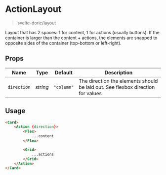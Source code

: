 # ActionLayout
> svelte-doric/layout

Layout that has 2 spaces: 1 for content, 1 for actions (usually buttons).
If the container is larger than the content + actions, the elements are snapped
to opposite sides of the container (top-bottom or left-right).

## Props
| Name | Type | Default | Description |
| --- | --- | --- | --- |
| `direction` | _string_ | `"column"` | The direction the elements should be laid out. See flexbox direction for values

## Usage
```html
<Card>
    <Action {direction}>
        <Flex>
            ...content
        </Flex>

        <Grid>
            ...actions
        </Grid>
    </Action>
</Card>
```
